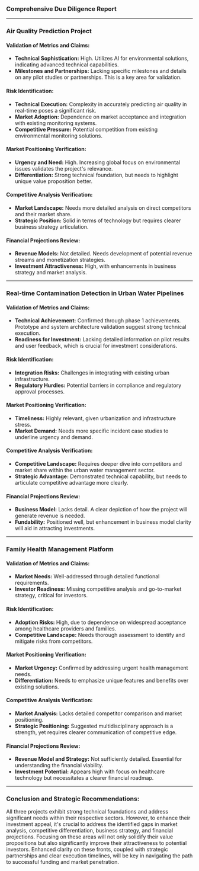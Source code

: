 ### Comprehensive Due Diligence Report

---

### **Air Quality Prediction Project**

#### **Validation of Metrics and Claims:**
- **Technical Sophistication:** High. Utilizes AI for environmental solutions, indicating advanced technical capabilities.
- **Milestones and Partnerships:** Lacking specific milestones and details on any pilot studies or partnerships. This is a key area for validation.

#### **Risk Identification:**
- **Technical Execution:** Complexity in accurately predicting air quality in real-time poses a significant risk.
- **Market Adoption:** Dependence on market acceptance and integration with existing monitoring systems.
- **Competitive Pressure:** Potential competition from existing environmental monitoring solutions.

#### **Market Positioning Verification:**
- **Urgency and Need:** High. Increasing global focus on environmental issues validates the project's relevance.
- **Differentiation:** Strong technical foundation, but needs to highlight unique value proposition better.

#### **Competitive Analysis Verification:**
- **Market Landscape:** Needs more detailed analysis on direct competitors and their market share.
- **Strategic Position:** Solid in terms of technology but requires clearer business strategy articulation.

#### **Financial Projections Review:**
- **Revenue Models:** Not detailed. Needs development of potential revenue streams and monetization strategies.
- **Investment Attractiveness:** High, with enhancements in business strategy and market analysis.

---

### **Real-time Contamination Detection in Urban Water Pipelines**

#### **Validation of Metrics and Claims:**
- **Technical Achievement:** Confirmed through phase 1 achievements. Prototype and system architecture validation suggest strong technical execution.
- **Readiness for Investment:** Lacking detailed information on pilot results and user feedback, which is crucial for investment considerations.

#### **Risk Identification:**
- **Integration Risks:** Challenges in integrating with existing urban infrastructure.
- **Regulatory Hurdles:** Potential barriers in compliance and regulatory approval processes.

#### **Market Positioning Verification:**
- **Timeliness:** Highly relevant, given urbanization and infrastructure stress.
- **Market Demand:** Needs more specific incident case studies to underline urgency and demand.

#### **Competitive Analysis Verification:**
- **Competitive Landscape:** Requires deeper dive into competitors and market share within the urban water management sector.
- **Strategic Advantage:** Demonstrated technical capability, but needs to articulate competitive advantage more clearly.

#### **Financial Projections Review:**
- **Business Model:** Lacks detail. A clear depiction of how the project will generate revenue is needed.
- **Fundability:** Positioned well, but enhancement in business model clarity will aid in attracting investments.

---

### **Family Health Management Platform**

#### **Validation of Metrics and Claims:**
- **Market Needs:** Well-addressed through detailed functional requirements.
- **Investor Readiness:** Missing competitive analysis and go-to-market strategy, critical for investors.

#### **Risk Identification:**
- **Adoption Risks:** High, due to dependence on widespread acceptance among healthcare providers and families.
- **Competitive Landscape:** Needs thorough assessment to identify and mitigate risks from competitors.

#### **Market Positioning Verification:**
- **Market Urgency:** Confirmed by addressing urgent health management needs.
- **Differentiation:** Needs to emphasize unique features and benefits over existing solutions.

#### **Competitive Analysis Verification:**
- **Market Analysis:** Lacks detailed competitor comparison and market positioning.
- **Strategic Positioning:** Suggested multidisciplinary approach is a strength, yet requires clearer communication of competitive edge.

#### **Financial Projections Review:**
- **Revenue Model and Strategy:** Not sufficiently detailed. Essential for understanding the financial viability.
- **Investment Potential:** Appears high with focus on healthcare technology but necessitates a clearer financial roadmap.

---

### **Conclusion and Strategic Recommendations:**

All three projects exhibit strong technical foundations and address significant needs within their respective sectors. However, to enhance their investment appeal, it's crucial to address the identified gaps in market analysis, competitive differentiation, business strategy, and financial projections. Focusing on these areas will not only solidify their value propositions but also significantly improve their attractiveness to potential investors. Enhanced clarity on these fronts, coupled with strategic partnerships and clear execution timelines, will be key in navigating the path to successful funding and market penetration.